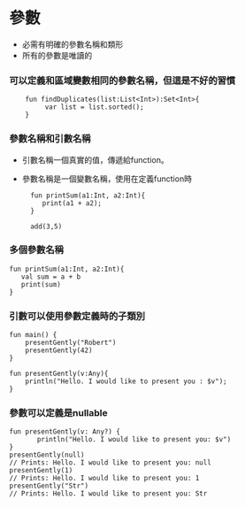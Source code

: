 # 參數
* 必需有明確的參數名稱和類形
* 所有的參數是唯讀的   

### 可以定義和區域變數相同的參數名稱，但這是不好的習慣
		fun findDuplicates(list:List<Int>):Set<Int>{
			 var list = list.sorted();
		}

### 參數名稱和引數名稱
* 引數名稱一個真實的值，傳遞給function。
* 參數名稱是一個變數名稱，使用在定義function時  

		fun printSum(a1:Int, a2:Int){
		   print(a1 + a2);
		}
		
		add(3,5)
		
### 多個參數名稱

	fun printSum(a1:Int, a2:Int){
	   val sum = a + b
	   print(sum)
	}
	
### 引數可以使用參數定義時的子類別
	fun main() {
	    presentGently("Robert")
	    presentGently(42)
	}
	
	fun presentGently(v:Any){
	    println("Hello. I would like to present you : $v");
	}

### 參數可以定義是nullable
	fun presentGently(v: Any?) {
	       println("Hello. I would like to present you: $v")
	}
	presentGently(null)
	// Prints: Hello. I would like to present you: null
	presentGently(1)
	// Prints: Hello. I would like to present you: 1
	presentGently("Str")
	// Prints: Hello. I would like to present you: Str
